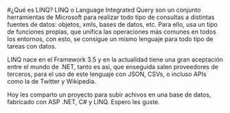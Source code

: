 #¿Qué es LINQ?
LINQ o Language Integrated Query son un conjunto herramientas de Microsoft para realizar todo tipo de consultas a distintas fuentes de datos: objetos, xmls, bases de datos, etc. Para ello, usa un tipo de funciones propias, que unifica las operaciones más comunes en todos los entornos, con esto, se consigue un mismo lenguaje para todo tipo de tareas con datos.

LINQ nace en el Framework 3.5 y en la actualidad tiene una gran aceptación entre el mundo de .NET, tanto es asi, que enseguida salen proveedores de terceros, para el uso de este lenguaje con JSON, CSVs, o incluso APIs como la de Twitter y Wikipedia.

Hoy les comparto un proyecto para subir achivos en una base de datos, fabricado con ASP .NET, C# y LINQ. Espero les guste.
